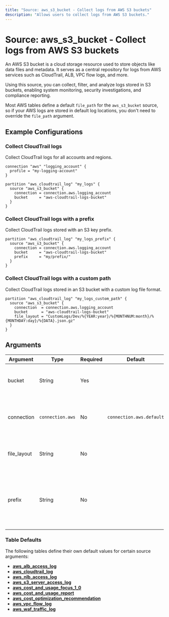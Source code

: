 ```yaml
---
title: "Source: aws_s3_bucket - Collect logs from AWS S3 buckets"
description: "Allows users to collect logs from AWS S3 buckets."
---
```


# Source: aws_s3_bucket - Collect logs from AWS S3 buckets

An AWS S3 bucket is a cloud storage resource used to store objects like data files and metadata. It serves as a central repository for logs from AWS services such as CloudTrail, ALB, VPC flow logs, and more.

Using this source, you can collect, filter, and analyze logs stored in S3 buckets, enabling system monitoring, security investigations, and compliance reporting.

Most AWS tables define a default `file_path` for the `aws_s3_bucket` source, so if your AWS logs are stored in default log locations, you don't need to override the `file_path` argument.

## Example Configurations

### Collect CloudTrail logs

Collect CloudTrail logs for all accounts and regions.

```hcl
connection "aws" "logging_account" {
  profile = "my-logging-account"
}

partition "aws_cloudtrail_log" "my_logs" {
  source "aws_s3_bucket" {
    connection = connection.aws.logging_account
    bucket     = "aws-cloudtrail-logs-bucket"
  }
}
```

### Collect CloudTrail logs with a prefix

Collect CloudTrail logs stored with an S3 key prefix.

```hcl
partition "aws_cloudtrail_log" "my_logs_prefix" {
  source "aws_s3_bucket" {
    connection = connection.aws.logging_account
    bucket     = "aws-cloudtrail-logs-bucket"
    prefix     = "my/prefix/"
  }
}
```

### Collect CloudTrail logs with a custom path

Collect CloudTrail logs stored in an S3 bucket with a custom log file format.

```hcl
partition "aws_cloudtrail_log" "my_logs_custom_path" {
  source "aws_s3_bucket" {
    connection  = connection.aws.logging_account
    bucket      = "aws-cloudtrail-logs-bucket"
    file_layout = "CustomLogs/Dev/%{YEAR:year}/%{MONTHNUM:month}/%{MONTHDAY:day}/%{DATA}.json.gz"
  }
}
```

## Arguments

| Argument     | Type            | Required | Default                  | Description                                                                                                                   |
|-------------|------------------|----------|--------------------------|-------------------------------------------------------------------------------------------------------------------------------|
| bucket      | String           | Yes      |                          | The name of the S3 bucket to collect logs from.                                                                               |
| connection  | `connection.aws` | No       | `connection.aws.default` | The [AWS connection](https://hub.tailpipe.io/plugins/turbot/aws#connection-credentials) to use to connect to the AWS account. |
| file_layout | String           | No       |                          | The Grok pattern that defines the log file structure.                                                                         |
| prefix      | String           | No       |                          | The S3 key prefix that comes after the name of the bucket you have designated for log file delivery.                          |

### Table Defaults

The following tables define their own default values for certain source arguments:

- **[aws_alb_access_log](https://hub.tailpipe.io/plugins/turbot/aws/tables/aws_alb_access_log#aws_s3_bucket)**
- **[aws_cloudtrail_log](https://hub.tailpipe.io/plugins/turbot/aws/tables/aws_cloudtrail_log#aws_s3_bucket)**
- **[aws_nlb_access_log](https://hub.tailpipe.io/plugins/turbot/aws/tables/aws_nlb_access_log#aws_s3_bucket)**
- **[aws_s3_server_access_log](https://hub.tailpipe.io/plugins/turbot/aws/tables/aws_s3_server_access_log#aws_s3_bucket)**
- **[aws_cost_and_usage_focus_1_0](https://hub.tailpipe.io/plugins/turbot/aws/tables/aws_cost_and_usage_focus_1_0#aws_s3_bucket)**
- **[aws_cost_and_usage_report](https://hub.tailpipe.io/plugins/turbot/aws/tables/aws_cost_and_usage_report#aws_s3_bucket)**
- **[aws_cost_optimization_recommendation](https://hub.tailpipe.io/plugins/turbot/aws/tables/aws_cost_optimization_recommendation#aws_s3_bucket)**
- **[aws_vpc_flow_log](https://hub.tailpipe.io/plugins/turbot/aws/tables/aws_vpc_flow_log#aws_s3_bucket)**
- **[aws_waf_traffic_log](https://hub.tailpipe.io/plugins/turbot/aws/tables/aws_waf_traffic_log#aws_s3_bucket)**
